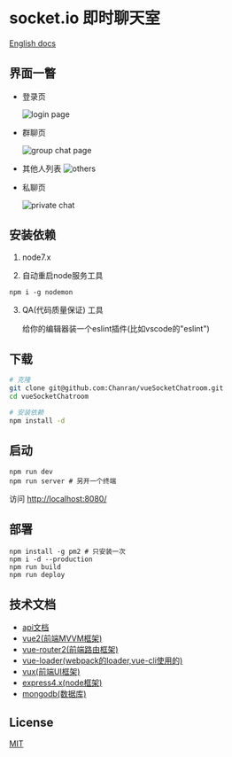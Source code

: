 # socket.io 即时聊天室

[English docs](../README.md)

## 界面一瞥

- 登录页

  ![login page](./login.png)

- 群聊页

  ![group chat page](./group_chat.png)

- 其他人列表
  ![others](./others.png)

- 私聊页

  ![private chat](./private_chat.png)

## 安装依赖

1. node7.x

2. 自动重启node服务工具

```
npm i -g nodemon
```

3. QA(代码质量保证) 工具

    给你的编辑器装一个eslint插件(比如vscode的"eslint")

## 下载

``` bash
# 克隆
git clone git@github.com:Chanran/vueSocketChatroom.git
cd vueSocketChatroom

# 安装依赖
npm install -d
```

## 启动

```
npm run dev
npm run server # 另开一个终端
```

访问 [http://localhost:8080/](http://localhost:8080/)

## 部署

```
npm install -g pm2 # 只安装一次
npm i -d --production
npm run build
npm run deploy
```

## 技术文档

- [api文档](https://www.showdoc.cc/1629169?page_id=14974136)
- [vue2(前端MVVM框架)](https://cn.vuejs.org/)
- [vue-router2(前端路由框架)](https://router.vuejs.org/zh-cn/)
- [vue-loader(webpack的loader,vue-cli使用的)](https://lvyongbo.gitbooks.io/vue-loader/content/)
- [vux(前端UI框架)](https://vux.li/#/)
- [express4.x(node框架)](http://www.expressjs.com.cn/)
- [mongodb(数据库)](http://mongodb.github.io/node-mongodb-native/2.2/installation-guide/installation-guide/)

## License

[MIT](../LICENSE)
